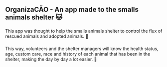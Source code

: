 ## OrganizaCÃO - An app made to the smalls animals shelter :cat:
###
This app was thought to help the smalls animals shelter to control the flux of rescued animals and adopted animals. :dog:
###
This way, volunteers and the shelter managers will know the health status, age, custom care, race and history of each animal that has been in the shelter,
making the day by day a lot easier. :rabbit:
